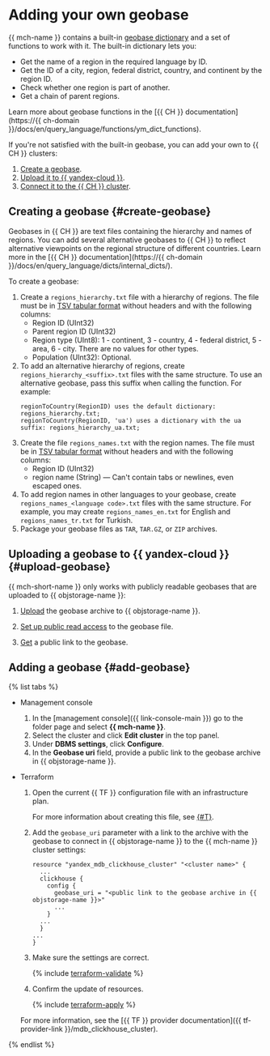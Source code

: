 # Adding your own geobase

{{ mch-name }} contains a built-in [geobase dictionary](../concepts/dictionaries.md#internal-dicts) and a set of functions to work with it. The built-in dictionary lets you:

* Get the name of a region in the required language by ID.
* Get the ID of a city, region, federal district, country, and continent by the region ID.
* Check whether one region is part of another.
* Get a chain of parent regions.

Learn more about geobase functions in the [{{ CH }} documentation](https://{{ ch-domain }}/docs/en/query_language/functions/ym_dict_functions).

If you're not satisfied with the built-in geobase, you can add your own to {{ CH }} clusters:

1. [Create a geobase](#create-geobase).
1. [Upload it to {{ yandex-cloud }}](#upload-geobase).
1. [Connect it to the {{ CH }} cluster](#add-geobase).


## Creating a geobase {#create-geobase}

Geobases in {{ CH }} are text files containing the hierarchy and names of regions. You can add several alternative geobases to {{ CH }} to reflect alternative viewpoints on the regional structure of different countries. Learn more in the [{{ CH }} documentation](https://{{ ch-domain }}/docs/en/query_language/dicts/internal_dicts/).

To create a geobase:

1. Create a `regions_hierarchy.txt` file with a hierarchy of regions. The file must be in [TSV tabular format](https://ru.wikipedia.org/wiki/TSV) without headers and with the following columns:
   * Region ID (UInt32)
   * Parent region ID (UInt32)
   * Region type (UInt8): 1 - continent, 3 - country, 4 - federal district, 5 - area, 6 - city. There are no values for other types.
   * Population (UInt32): Optional.
1. To add an alternative hierarchy of regions, create `regions_hierarchy_<suffix>.txt` files with the same structure. To use an alternative geobase, pass this suffix when calling the function. For example:
   ```
   regionToCountry(RegionID) uses the default dictionary: regions_hierarchy.txt;
   regionToCountry(RegionID, 'ua') uses a dictionary with the ua suffix: regions_hierarchy_ua.txt;
   ```
1. Create the file `regions_names.txt` with the region names. The file must be in [TSV tabular format](https://ru.wikipedia.org/wiki/TSV) without headers and with the following columns:
   * Region ID (UInt32)
   * region name (String) — Can't contain tabs or newlines, even escaped ones.
1. To add region names in other languages to your geobase, create `regions_names_<language code>.txt` files with the same structure. For example, you may create `regions_names_en.txt` for English and `regions_names_tr.txt` for Turkish.
1. Package your geobase files as `TAR`, `TAR.GZ`, or `ZIP` archives.

## Uploading a geobase to {{ yandex-cloud }} {#upload-geobase}

{{ mch-short-name }} only works with publicly readable geobases that are uploaded to {{ objstorage-name }}:


1. [Upload](../../storage/operations/objects/upload.md) the geobase archive to {{ objstorage-name }}.

1. [Set up public read access](../../storage/operations/objects/edit-acl.md) to the geobase file.

1. [Get](../../storage/operations/objects/link-for-download.md) a public link to the geobase.

## Adding a geobase {#add-geobase}

{% list tabs %}

- Management console

   1. In the [management console]({{ link-console-main }}) go to the folder page and select **{{ mch-name }}**.
   1. Select the cluster and click **Edit cluster** in the top panel. 
   1. Under **DBMS settings**, click **Configure**.
   1. In the **Geobase uri** field, provide a public link to the geobase archive in {{ objstorage-name }}.

- Terraform

   1. Open the current {{ TF }} configuration file with an infrastructure plan.

      For more information about creating this file, see [{#T}](cluster-create.md).

   1. Add the `geobase_uri` parameter with a link to the archive with the geobase to connect in {{ objstorage-name }} to the {{ mch-name }} cluster settings:

      ```hcl
      resource "yandex_mdb_clickhouse_cluster" "<cluster name>" {
        ...
        clickhouse {
          config {
            geobase_uri = "<public link to the geobase archive in {{ objstorage-name }}>"
            ...
          }
        ...
        }
      ...
      }
      ```

   1. Make sure the settings are correct.

      {% include [terraform-validate](../../_includes/mdb/terraform/validate.md) %}

   1. Confirm the update of resources.

      {% include [terraform-apply](../../_includes/mdb/terraform/apply.md) %}

   For more information, see the [{{ TF }} provider documentation]({{ tf-provider-link }}/mdb_clickhouse_cluster).

{% endlist %}
